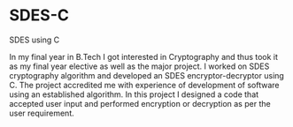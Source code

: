 # SDES-C
SDES using C 

In my final year in B.Tech I got interested in Cryptography and thus took it as my final year elective as well as the major project. I worked on SDES cryptography algorithm and developed an SDES encryptor-decryptor using C. The project accredited me with experience of development of software using an established algorithm. In this project I designed a code that accepted user input and performed encryption or decryption as per the user requirement.
